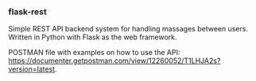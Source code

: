 ### flask-rest
Simple REST API backend system for handling massages between users. </br>
Written in Python with Flask as the web framework.


POSTMAN file with examples on how to use the API: <br/>
https://documenter.getpostman.com/view/12260052/T1LHJA2s?version=latest.
